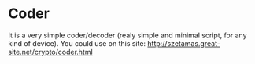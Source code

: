 # Coder
It is a very simple coder/decoder (realy simple and minimal script, for any kind of device).
You could use on this site:
http://szetamas.great-site.net/crypto/coder.html
